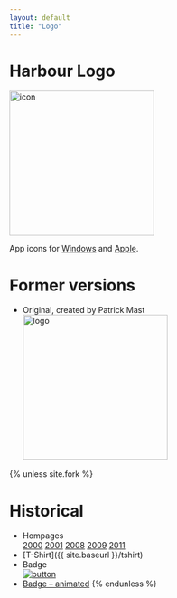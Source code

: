 ```yaml
---
layout: default
title: "Logo"
---
```

# Harbour Logo

<a href="https://harbour.github.io/art/harbour-logo-2011.zip"><img src="{{ site.baseurl }}/images/harbour-noborder.svg" alt="icon" height="256"></a>

App icons for
[Windows](https://raw.githubusercontent.com/harbour/core/master/package/harb_win.ico) and
[Apple](https://raw.githubusercontent.com/harbour/core/master/package/harb_osx.icns).<br>

# Former versions

* Original, created by Patrick Mast<br>
  <a href="https://harbour.github.io/art/harbour-logo-2001.zip"><img src="{{ site.baseurl }}/images/harbour-full.svg" alt="logo" height="256"></a>

{% unless site.fork %}
# Historical

* Hompages<br>
  [2000](https://web.archive.org/web/20000309023122/www.hagbard.demon.co.uk/harbour/harbour.html)
  [2001](https://web.archive.org/web/20010206043812/www.harbour-project.org/)
  [2008](https://web.archive.org/web/20081011053452/www.harbour-project.org/)
  [2009](https://web.archive.org/web/20090321144714/www.harbour-project.org/)
  [2011](https://web.archive.org/web/20110723030605/www.harbour-project.org/)
* [T-Shirt]({{ site.baseurl }}/tshirt)
* Badge<br>
  [![button](https://harbour.github.io/art/harbour-button.png)](https://harbour.github.io/art/harbour-button.png)
* [Badge – animated](https://harbour.github.io/art/harbour-animgif.zip)
{% endunless %}
